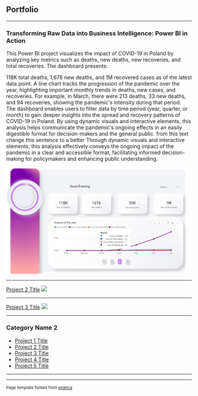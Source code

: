 ## Portfolio

---

### Transforming Raw Data into Business Intelligence: Power BI in Action 

This Power BI project visualizes the impact of COVID-19 in Poland by analyzing key metrics such as deaths, new deaths, new recoveries, and total recoveries. The dashboard presents:

118K total deaths, 1,676 new deaths, and 1M recovered cases as of the latest data point.
A line chart tracks the progression of the pandemic over the year, highlighting important monthly trends in deaths, new cases, and recoveries. For example, in March, there were 213 deaths, 33 new deaths, and 94 recoveries, showing the pandemic's intensity during that period.
The dashboard enables users to filter data by time period (year, quarter, or month) to gain deeper insights into the spread and recovery patterns of COVID-19 in Poland. By using dynamic visuals and interactive elements, this analysis helps communicate the pandemic's ongoing effects in an easily digestible format for decision-makers and the general public.  from this text change this sentence to a better Through dynamic visuals and interactive elements, this analysis effectively conveys the ongoing impact of the pandemic in a clear and accessible format, facilitating informed decision-making for policymakers and enhancing public understanding.


<img src="images/dddd.jpg?raw=true"/>


---
[Project 2 Title](/pdf/sample_presentation.pdf)
<img src="images/dummy_thumbnail.jpg?raw=true"/>

---
[Project 3 Title](http://example.com/)
<img src="images/dummy_thumbnail.jpg?raw=true"/>

---

### Category Name 2

- [Project 1 Title](http://example.com/)
- [Project 2 Title](http://example.com/)
- [Project 3 Title](http://example.com/)
- [Project 4 Title](http://example.com/)
- [Project 5 Title](http://example.com/)

---




---
<p style="font-size:11px">Page template forked from <a href="https://github.com/evanca/quick-portfolio">evanca</a></p>
<!-- Remove above link if you don't want to attibute -->
